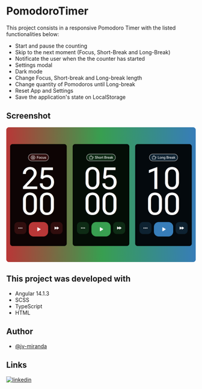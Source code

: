 # PomodoroTimer

This project consists in a responsive Pomodoro Timer with the listed functionalities below:

- Start and pause the counting
- Skip to the next moment (Focus, Short-Break and Long-Break)
- Notificate the user when the the counter has started
- Settings modal
- Dark mode
- Change Focus, Short-break and Long-break length
- Change quantity of Pomodoros until Long-break
- Reset App and Settings
- Save the application's state on LocalStorage

## Screenshot

![](./src/assets/design/Pomodoro-Timer%20Cover.png)

## This project was developed with

- Angular 14.1.3
- SCSS
- TypeScript
- HTML

## Author

- [@jv-miranda](https://github.com/jv-miranda)

## Links

[![linkedin](https://img.shields.io/badge/linkedin-0A66C2?style=for-the-badge&logo=linkedin&logoColor=white)](https://www.linkedin.com/in/jo%C3%A3o-vitor-miranda-8b445222b)
